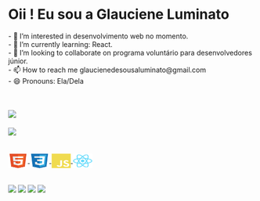 <h1> Oii ! Eu sou a Glauciene Luminato</h1>
- 👀 I’m interested in desenvolvimento web no momento.</br>
- 🌱 I’m currently learning: React.</br>
- 💞️ I’m looking to collaborate on programa voluntário para desenvolvedores júnior.</br>
- 📫 How to reach me glaucienedesousaluminato@gmail.com </br>
- 😄 Pronouns: Ela/Dela </br></br></br></br>

  
    
  <div> 
    <a href="https://github.com/glauciene31"> 
   <img height="180em" src="https://github-readme-stats.vercel.app/api?username=glauciene31&show_icons=true&theme=dracula&include_all_commits=true&count_private=true"/> </br></br>
   <img height="120em" src="https://github-readme-stats.vercel.app/api/top-langs/?username=glauciene31&layout=compact&langs_count=7&theme=dracula"/> </br></br></br>
     
  <img align="center" alt="Rafa-HTML" height="30" width="40" src="https://raw.githubusercontent.com/devicons/devicon/master/icons/html5/html5-original.svg">
    <img align="center" alt="Rafa-CSS" height="30" width="40" src="https://raw.githubusercontent.com/devicons/devicon/master/icons/css3/css3-original.svg">
    <img align="center" alt="Rafa-Js" height="30" width="40" src="https://raw.githubusercontent.com/devicons/devicon/master/icons/javascript/javascript-plain.svg">
      <img align="center" alt="Rafa-React" height="30" width="40" src="https://raw.githubusercontent.com/devicons/devicon/master/icons/react/react-original.svg"> </br> </br> </br>
      
  
<div> 
  <a href="https://instagram.com/rafaballerini" target="_blank"><img src="https://img.shields.io/badge/-Instagram-%23E4405F?style=for-the-badge&logo=instagram&logoColor=white" target="_blank"></a>
 <a href="https://discord.gg/wagxzStdcR" target="_blank"><img src="https://img.shields.io/badge/Discord-7289DA?style=for-the-badge&logo=discord&logoColor=white" target="_blank"></a> 
  <a href = "mailto:contatorafaballerini@gmail.com"><img src="https://img.shields.io/badge/-Gmail-%23333?style=for-the-badge&logo=gmail&logoColor=white" target="_blank"></a>
  <a href="https://www.linkedin.com/in/rafaella-ballerini-45875016a" target="_blank"><img src="https://img.shields.io/badge/-LinkedIn-%230077B5?style=for-the-badge&logo=linkedin&logoColor=white" target="_blank"></a> 

</div>
       
